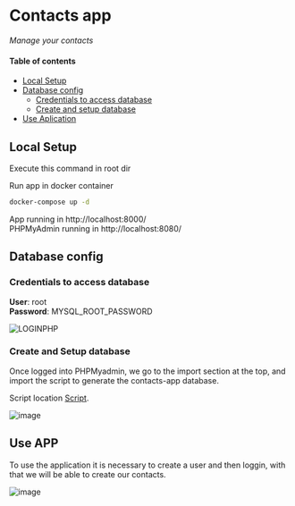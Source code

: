 
# Contacts app 

*Manage your contacts*

#### Table of contents

- [Local Setup](#local-setup)
- [Database config](#database-config)
  -  [Credentials to access database](#credentials-to-access-database)
  -  [Create and setup database ](#create-and-setup-database)
- [Use Aplication](#use-app)


## Local Setup

Execute this command in root dir

Run app in docker container

```bash
docker-compose up -d
```

App running in http://localhost:8000/  
PHPMyAdmin running in http://localhost:8080/

## Database config

### Credentials to access database

**User**: root  
**Password**: MYSQL_ROOT_PASSWORD

![LOGINPHP](https://user-images.githubusercontent.com/76860968/161366636-d9ad318c-2dc8-4233-bac9-cc9be243a25f.png)

### Create and Setup database 

Once logged into PHPMyadmin, we go to the import section at the top, and import the script to generate the contacts-app database.

Script location [Script](https://github.com/fernandopr11/contacts-app/blob/main/src/sql/setup.sql).

![image](https://user-images.githubusercontent.com/76860968/161366815-fa1e382e-264c-462a-a6e7-788709e0d9c7.png)

## Use APP

To use the application it is necessary to create a user and then loggin, with that we will be able to create our contacts.

![image](https://user-images.githubusercontent.com/76860968/161367056-c3f17623-8598-4823-a171-076c6add57cb.png)












